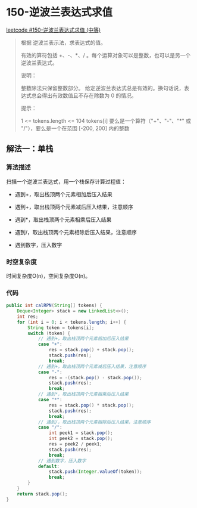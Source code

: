 # 150-逆波兰表达式求值

[leetcode #150-逆波兰表达式求值 (中等)](https://leetcode-cn.com/problems/evaluate-reverse-polish-notation//)

> 根据 逆波兰表示法，求表达式的值。
>
> 有效的算符包括 +、-、*、/ 。每个运算对象可以是整数，也可以是另一个逆波兰表达式。
>
> 说明：
>
> 整数除法只保留整数部分。
> 给定逆波兰表达式总是有效的。换句话说，表达式总会得出有效数值且不存在除数为 0 的情况。
>
> 提示：
>
> 1 <= tokens.length <= 104
> tokens[i] 要么是一个算符（"+"、"-"、"*" 或 "/"），要么是一个在范围 [-200, 200] 内的整数

## 解法一：单栈

### 算法描述

扫描一个逆波兰表达式，用一个栈保存计算过程值：

- 遇到+，取出栈顶两个元素相加后压入结果

- 遇到+，取出栈顶两个元素减后压入结果，注意顺序

- 遇到*，取出栈顶两个元素相乘后压入结果

- 遇到/，取出栈顶两个元素相除后压入结果，注意顺序

- 遇到数字，压入数字

### 时空复杂度

时间复杂度O(n)，空间复杂度O(n)。

### 代码

```java
public int calRPN(String[] tokens) {
    Deque<Integer> stack = new LinkedList<>();
    int res;
    for (int i = 0; i < tokens.length; i++) {
        String token = tokens[i];
        switch (token) {
            // 遇到+，取出栈顶两个元素相加后压入结果
            case "+": 
                res = stack.pop() + stack.pop();
                stack.push(res);
                break;
            // 遇到+，取出栈顶两个元素减后压入结果，注意顺序
            case "-":
                res = -(stack.pop() - stack.pop());
                stack.push(res);
                break;
            // 遇到*，取出栈顶两个元素相乘后压入结果
            case "*":
                res = stack.pop() * stack.pop();
                stack.push(res);
                break;
            // 遇到/，取出栈顶两个元素相除后压入结果，注意顺序
            case "/":
                int peek1 = stack.pop();
                int peek2 = stack.pop();
                res = peek2 / peek1;
                stack.push(res);
                break;
            // 遇到数字，压入数字
            default:
                stack.push(Integer.valueOf(token));
                break;
        }
    }
    return stack.pop();
}
```

